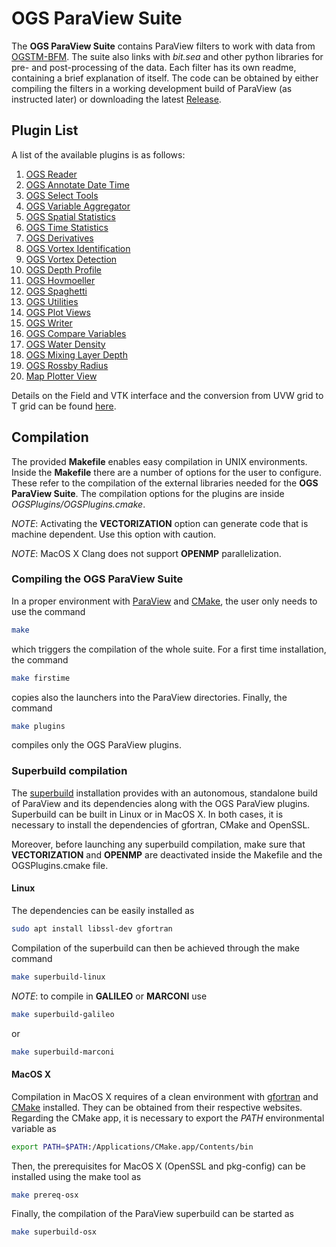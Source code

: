 # OGS ParaView Suite

The **OGS ParaView Suite** contains ParaView filters to work with data from [OGSTM-BFM](http://marine.copernicus.eu/services-portfolio/access-to-products/). The suite also links with *bit.sea* and other python libraries for pre- and post-processing of the data. Each filter has its own readme, containing a brief explanation of itself. The code can be obtained by either compiling the filters in a working development build of ParaView (as instructed later) or downloading the latest [Release](https://github.com/inogs/OGSParaviewSuite/releases).

## Plugin List

A list of the available plugins is as follows:
1. [OGS Reader](https://github.com/inogs/OGSParaviewSuite/tree/master/OGSPlugins/OGSReader)
2. [OGS Annotate Date Time](https://github.com/inogs/OGSParaviewSuite/tree/master/OGSPlugins/OGSAnnotateDateTime)
3. [OGS Select Tools](https://github.com/inogs/OGSParaviewSuite/tree/master/OGSPlugins/OGSSelectTools)
4. [OGS Variable Aggregator](https://github.com/inogs/OGSParaviewSuite/tree/master/OGSPlugins/OGSVariableAggregator)
5. [OGS Spatial Statistics](https://github.com/inogs/OGSParaviewSuite/tree/master/OGSPlugins/OGSSpatialStatistics)
6. [OGS Time Statistics](https://github.com/inogs/OGSParaviewSuite/tree/master/OGSPlugins/OGSTimeStatistics)
7. [OGS Derivatives](https://github.com/inogs/OGSParaviewSuite/tree/master/OGSPlugins/OGSDerivatives)
8. [OGS Vortex Identification](https://github.com/inogs/OGSParaviewSuite/tree/master/OGSPlugins/OGSVortexIdentification)
9. [OGS Vortex Detection](https://github.com/inogs/OGSParaviewSuite/tree/master/OGSPlugins/OGSVortexDetection)
10. [OGS Depth Profile](https://github.com/inogs/OGSParaviewSuite/tree/master/OGSPlugins/OGSDepthProfile)
11. [OGS Hovmoeller](https://github.com/inogs/OGSParaviewSuite/tree/master/OGSPlugins/OGSHovmoeller)
12. [OGS Spaghetti](https://github.com/inogs/OGSParaviewSuite/tree/master/OGSPlugins/OGSSpaghetti)
13. [OGS Utilities](https://github.com/inogs/OGSParaviewSuite/tree/master/OGSPlugins/OGSUtils)
14. [OGS Plot Views](https://github.com/inogs/OGSParaviewSuite/tree/master/OGSPlugins/OGSPlotViews)
15. [OGS Writer](https://github.com/inogs/OGSParaviewSuite/tree/master/OGSPlugins/OGSWriter)
16. [OGS Compare Variables](https://github.com/inogs/OGSParaviewSuite/tree/master/OGSPlugins/OGSCompareVariables)
17. [OGS Water Density](https://github.com/inogs/OGSParaviewSuite/tree/master/OGSPlugins/OGSDensity)
18. [OGS Mixing Layer Depth](https://github.com/inogs/OGSParaviewSuite/tree/master/OGSPlugins/OGSMixingLayerDepth)
19. [OGS Rossby Radius](https://github.com/inogs/OGSParaviewSuite/tree/master/OGSPlugins/OGSRossbyRadius)
20. [Map Plotter View](https://github.com/inogs/OGSParaviewSuite/tree/master/OGSPlugins/MapPlotterView)

Details on the Field and VTK interface and the conversion from UVW grid to T grid can be found [here](https://github.com/inogs/OGSParaviewSuite/tree/master/OGSPlugins/_utils).

## Compilation

The provided **Makefile** enables easy compilation in UNIX environments. Inside the **Makefile** there are a number of options for the user to configure. These refer to the compilation of the external libraries needed for the **OGS ParaView Suite**. The compilation options for the plugins are inside *OGSPlugins/OGSPlugins.cmake*.

_NOTE_: Activating the **VECTORIZATION** option can generate code that is machine dependent. Use this option with caution.

_NOTE_: MacOS X Clang does not support **OPENMP** parallelization. 

### Compiling the OGS ParaView Suite

In a proper environment with [ParaView](https://www.paraview.org/download/) and [CMake](https://cmake.org/download/), the user only needs to use the command
```bash
make
```
which triggers the compilation of the whole suite. For a first time installation, the command 
```bash
make firstime
```
copies also the launchers into the ParaView directories. Finally, the command 
```bash
make plugins
```
compiles only the OGS ParaView plugins. 

### Superbuild compilation

The [superbuild](https://gitlab.kitware.com/paraview/paraview-superbuild/) installation provides with an autonomous, standalone build of ParaView and its dependencies along with the OGS ParaView plugins. Superbuild can be built in Linux or in MacOS X. In both cases, it is necessary to install the dependencies of gfortran, CMake and OpenSSL.

Moreover, before launching any superbuild compilation, make sure that **VECTORIZATION** and **OPENMP** are deactivated inside the Makefile and the OGSPlugins.cmake file.

#### Linux

The dependencies can be easily installed as
```bash
sudo apt install libssl-dev gfortran
```
Compilation of the superbuild can then be achieved through the make command
```bash
make superbuild-linux
```
_NOTE_: to compile in **GALILEO** or **MARCONI** use
```bash
make superbuild-galileo
```
or
```bash
make superbuild-marconi
```

#### MacOS X

Compilation in MacOS X requires of a clean environment with [gfortran](https://github.com/fxcoudert/gfortran-for-macOS/releases) and [CMake](https://cmake.org/download/) installed. They can be obtained from their respective websites. Regarding the CMake app, it is necessary to export the _PATH_ environmental variable as
```bash
export PATH=$PATH:/Applications/CMake.app/Contents/bin
```
Then, the prerequisites for MacOS X (OpenSSL and pkg-config) can be installed using the make tool as
```bash
make prereq-osx
```
Finally, the compilation of the ParaView superbuild can be started as
```bash
make superbuild-osx
```
